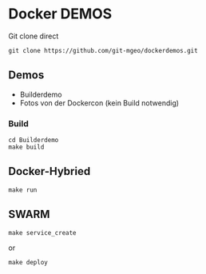 # Docker DEMOS


Git clone direct
```
git clone https://github.com/git-mgeo/dockerdemos.git
```


## Demos
* Builderdemo
* Fotos von der Dockercon (kein Build notwendig)


### Build

```
cd Builderdemo
make build
```

## Docker-Hybried
```
make run
```

## SWARM
```
make service_create
```
or
```
make deploy
```

